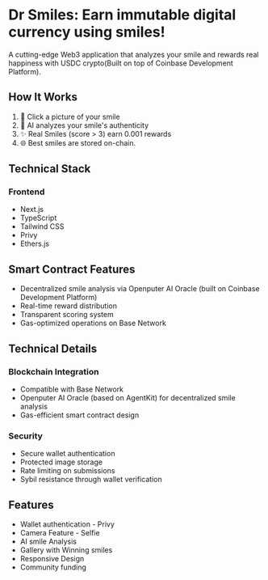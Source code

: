 # Dr Smiles: Earn immutable digital currency using smiles!

A cutting-edge Web3 application that analyzes your smile and rewards real happiness with USDC crypto(Built on top of Coinbase Development Platform). 

## How It Works

1. 📸 Click a picture of your smile
2. 🤖 AI analyzes your smile's authenticity
3. ✨ Real Smiles (score > 3) earn 0.001 rewards
4. 🌐 Best smiles are stored on-chain.

## Technical Stack

### Frontend
- Next.js
- TypeScript
- Tailwind CSS
- Privy
- Ethers.js

## Smart Contract Features

- Decentralized smile analysis via Openputer AI Oracle (built on Coinbase Development Platform)
- Real-time reward distribution
- Transparent scoring system
- Gas-optimized operations on Base Network

## Technical Details

### Blockchain Integration
- Compatible with Base Network
- Openputer AI Oracle (based on AgentKit) for decentralized smile analysis
- Gas-efficient smart contract design

### Security
- Secure wallet authentication
- Protected image storage
- Rate limiting on submissions
- Sybil resistance through wallet verification

## Features
- Wallet authentication - Privy
- Camera Feature - Selfie
- AI smile Analysis
- Gallery with Winning smiles
- Responsive Design
- Community funding
